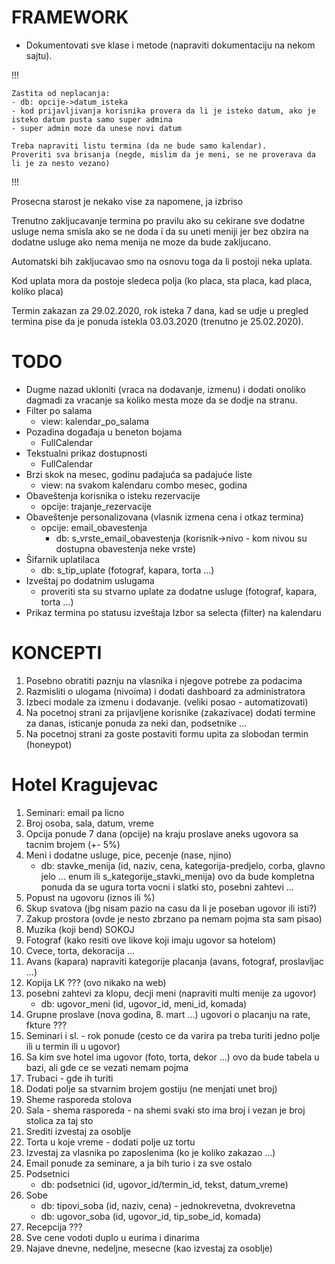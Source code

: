 # FRAMEWORK

- Dokumentovati sve klase i metode (napraviti dokumentaciju na nekom sajtu).

!!!

	Zastita od neplacanja:
	- db: opcije->datum_isteka
	- kod prijavljivanja korisnika provera da li je isteko datum, ako je isteko datum pusta samo super admina
	- super admin moze da unese novi datum

	Treba napraviti listu termina (da ne bude samo kalendar).
	Proveriti sva brisanja (negde, mislim da je meni, se ne proverava da li je za nesto vezano)
!!!

Prosecna starost je nekako vise za napomene, ja izbriso

Trenutno zakljucavanje termina po pravilu ako su cekirane sve dodatne usluge nema smisla ako se ne doda i da su uneti meniji jer bez obzira na dodatne usluge ako nema menija ne moze da bude zakljucano.

Automatski bih zakljucavao smo na osnovu toga da li postoji neka uplata.

Kod uplata mora da postoje sledeca polja (ko placa, sta placa, kad placa, koliko placa)

Termin zakazan za 29.02.2020, rok isteka 7 dana, kad se udje u pregled termina pise da je ponuda istekla 03.03.2020 (trenutno je 25.02.2020).

# TODO

- Dugme nazad ukloniti (vraca na dodavanje, izmenu) i dodati onoliko dagmadi za vracanje sa koliko mesta moze da se dodje na stranu.
- Filter po salama
	- view: kalendar_po_salama
- Pozadina događaja u beneton bojama
	- FullCalendar
- Tekstualni prikaz dostupnosti
	- FullCalendar
- Brzi skok na mesec, godinu padajuća sa padajuće liste
	- view: na svakom kalendaru combo mesec, godina
- Obaveštenja korisnika o isteku rezervacije
	- opcije: trajanje_rezervacije
- Obaveštenje personalizovana (vlasnik izmena cena i otkaz termina)
	- opcije: email_obavestenja
		- db: s_vrste_email_obavestenja (korisnik->nivo - kom nivou su dostupna obavestenja neke vrste)
- Šifarnik uplatilaca
	- db: s_tip_uplate (fotograf, kapara, torta ...)
- Izveštaj po dodatnim uslugama
	- proveriti sta su stvarno uplate za dodatne usluge (fotograf, kapara, torta ...)
- Prikaz termina po statusu izveštaja
	Izbor sa selecta (filter) na kalendaru


# KONCEPTI

1. Posebno obratiti paznju na vlasnika i njegove potrebe za podacima
2. Razmisliti o ulogama (nivoima) i dodati dashboard za administratora
3. Izbeci modale za izmenu i dodavanje. (veliki posao - automatizovati)
4. Na pocetnoj strani za prijavljene korisnike (zakazivace) dodati termine za danas, isticanje ponuda za neki dan, podsetnike ...
5. Na pocetnoj strani za goste postaviti formu upita za slobodan termin (honeypot)


# Hotel Kragujevac

1. Seminari: email pa licno
2. Broj osoba, sala, datum, vreme
3. Opcija ponude 7 dana (opcije) na kraju proslave aneks ugovora sa tacnim brojem (+- 5%)
4. Meni i dodatne usluge, pice, pecenje (nase, njino)
	- db: stavke_menija (id, naziv, cena, kategorija-predjelo, corba, glavno jelo ... enum ili s_kategorije_stavki_menija) ovo da bude kompletna ponuda da se ugura torta vocni i slatki sto, posebni zahtevi ...
5. Popust na ugovoru (iznos ili %)
6. Skup svatova (jbg nisam pazio na casu da li je poseban ugovor ili isti?)
7. Zakup prostora (ovde je nesto zbrzano pa nemam pojma sta sam pisao)
8. Muzika (koji bend) SOKOJ
9. Fotograf (kako resiti ove likove koji imaju ugovor sa hotelom)
10. Cvece, torta, dekoracija ...
11. Avans (kapara) napraviti kategorije placanja (avans, fotograf, proslavljac ...)
12. Kopija LK ??? (ovo nikako na web)
13. posebni zahtevi za klopu, decji meni (napraviti multi menije za ugovor)
	- db: ugovor_meni (id, ugovor_id, meni_id, komada)
14. Grupne proslave (nova godina, 8. mart ...) ugovori o placanju na rate, fkture ???
15. Seminari i sl. - rok ponude (cesto ce da varira pa treba turiti jedno polje ili u termin ili u ugovor)
16. Sa kim sve hotel ima ugovor (foto, torta, dekor ...) ovo da bude tabela u bazi, ali gde ce se vezati nemam pojma
17. Trubaci - gde ih turiti
18. Dodati polje sa stvarnim brojem gostiju (ne menjati unet broj)
19. Sheme rasporeda stolova
20. Sala - shema rasporeda - na shemi svaki sto ima broj i vezan je broj stolica za taj sto
21. Srediti izvestaj za osoblje
22. Torta u koje vreme - dodati polje uz tortu
23. Izvestaj za vlasnika po zaposlenima (ko je koliko zakazao ...)
24. Email ponude za seminare, a ja bih turio i za sve ostalo
25. Podsetnici
	- db: podsetnici (id, ugovor_id/termin_id, tekst, datum_vreme)
26. Sobe
	- db: tipovi_soba (id, naziv, cena) - jednokrevetna, dvokrevetna
	- db: ugovor_soba (id, ugovor_id, tip_sobe_id, komada)
27. Recepcija ???
28. Sve cene vodoti duplo u eurima i dinarima
29. Najave dnevne, nedeljne, mesecne (kao izvestaj za osoblje)
